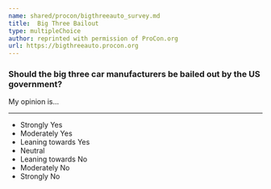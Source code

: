 ```yaml
---
name: shared/procon/bigthreeauto_survey.md
title:  Big Three Bailout 
type: multipleChoice
author: reprinted with permission of ProCon.org
url: https://bigthreeauto.procon.org 
---
```


###  Should the big three car manufacturers be bailed out by the US government?

My opinion is...

---

- Strongly Yes
- Moderately Yes
- Leaning towards Yes
- Neutral
- Leaning towards No
- Moderately No
- Strongly No

